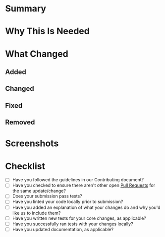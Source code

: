 <!-- The title of the pull request should be a short description of what was done.  -->

<!-- You can remove any parts of this template not applicable to your Pull Request.  -->

# Summary

<!-- A short summary describing what was done... -->

# Why This Is Needed

<!-- Explain why this change is needed. Can be omitted if covered in the summary. -->

# What Changed

<!-- A detailed list of all the changes made, broken down by category. -->

## Added

<!-- What was added? -->

## Changed

<!-- Did any functionality change? -->

## Fixed

<!-- Were any bugs fixed? -->

## Removed

<!-- Was anything removed? -->

# Screenshots

<!-- Please include screenshots of any new features to show how it works. -->

# Checklist

<!-- You can erase any parts of this template not applicable to your Pull Request. -->
- [ ] Have you followed the guidelines in our Contributing document?
- [ ] Have you checked to ensure there aren't other open [Pull Requests](../../../pulls) for the same update/change?
- [ ] Does your submission pass tests?
- [ ] Have you linted your code locally prior to submission?
- [ ] Have you added an explanation of what your changes do and why you'd like us to include them?
- [ ] Have you written new tests for your core changes, as applicable?
- [ ] Have you successfully ran tests with your changes locally?
- [ ] Have you updated documentation, as applicable?